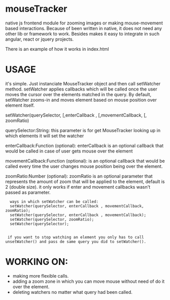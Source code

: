 # mouseTracker
native js frontend module for zooming images or making mouse-movement based interactions. Because of been written in native, it does not
need any other lib or framework to work. Besides makes it easy to integrate in such angular, react or jquery projects.

There is an example of how it works in index.html

# USAGE
it's simple. Just instanciate MouseTracker object and then call setWatcher method. setWatcher applies callbacks which will be called once the user moves the cursor over the elements matched in the query. By default, setWatcher zooms-in and moves element based on mouse position over element itself.

   setWatcher(querySelector, [,enterCallback , [,movementCallback, [, zoomRatio)  
   
   querySelector:String:
   this parameter is for get MouseTracker looking up in which elements it will set the watcher
   
   enterCallback:Function (optional): 
   enterCallback is an optional callback that would be called in case of user gets mouse over the element
  
   movementCallback:Function (optional):
   is an optional callback that would be called every time the user changes mouse position being over the element.
   
   zoomRatio:Number (optional):
   zoomRatio is an optional parameter that represents the amount of zoom that will be applied to the element, default is 2 (double size). it only works if
   enter and movement callbacks wasn't passed as parameter.

      
      ways in which setWatcher can be called:
      setWatcher(querySelector, enterCallback , movementCallback, zoomRatio);
      setWatcher(querySelector, enterCallback , movementCallback);
      setWatcher(querySelector, zoomRatio);
      setWatcher(querySelector);
      
     
     if you want to stop watching an element you only has to call unsetWatcher() and pass de same query you did to setWatcher(). 

# WORKING ON:
   - making more flexible calls.
   - adding a zoom zone in which you can move mouse without need of do it over the element.
   - deleting watchers no matter what query had been called.
